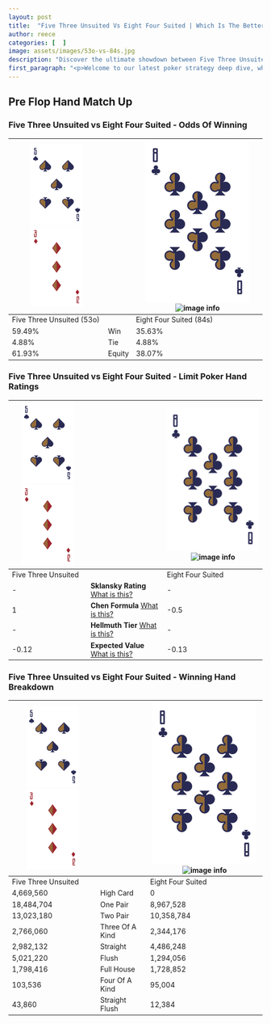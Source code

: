 ```yaml
---
layout: post
title:  "Five Three Unsuited Vs Eight Four Suited | Which Is The Better Hand In Poker? A Complete Guide"
author: reece
categories: [  ]
image: assets/images/53o-vs-84s.jpg
description: "Discover the ultimate showdown between Five Three Unsuited and Eight Four Suited in poker! Uncover the odds, strategies, and scenarios where one hand triumphs over the other. Get ready to up your poker game with this thrilling analysis."
first_paragraph: "<p>Welcome to our latest poker strategy deep dive, where we're pitting two distinct hands against each other in a high-stakes showdown: Five Three Unsuited vs Eight Four Suited.</p><p>In the dynamic world of poker, every decision counts, and knowing which hand holds the upper hand is key to your success at the table.</p><p>In this article, we'll dissect these two hands, explore the scenarios where one dominates the other, and equip you with the knowledge to make strategic choices that can tip the odds in your favor.</p><p>Get ready to unravel the intriguing dynamics of these poker hands and elevate your game to new heights.</p>"
---
```




[comment]: # (sp0)

## Pre Flop Hand Match Up

<div class="table hand-ratings" markdown="1"> 



### Five Three Unsuited vs Eight Four Suited - Odds Of Winning


    
| ![image info](assets/images/hand1/5.png) ![image info](assets/images/hand1/3o.png) |  | ![image info](assets/images/hand2/8.png) ![image info](assets/images/hand2/4s.png) |
| -------- | -------- | -------- |
| Five Three Unsuited (53o) |  | Eight Four Suited (84s) |
| 59.49% | Win | 35.63% |
| 4.88% | Tie | 4.88% |
| 61.93% | Equity | 38.07% |




[comment]: # (sp1)



### Five Three Unsuited vs Eight Four Suited - Limit Poker Hand Ratings


    
| ![image info](assets/images/hand1/5.png) ![image info](assets/images/hand1/3o.png) |  | ![image info](assets/images/hand2/8.png) ![image info](assets/images/hand2/4s.png) |
| -------- | -------- | -------- |
| Five Three Unsuited |  | Eight Four Suited |
| - | **Sklansky Rating** [What is this?](/sklansky-rating-explained) | - |
| 1 | **Chen Formula** [What is this?](/chen-formula-explained) | -0.5 |
| - | **Hellmuth Tier** [What is this?](/Hellmuth-tier-explained) | - |
| -0.12 | **Expected Value** [What is this?](/expected-value-explained) | -0.13 |




[comment]: # (sp2)



### Five Three Unsuited vs Eight Four Suited - Winning Hand Breakdown


    
| ![image info](assets/images/hand1/5.png) ![image info](assets/images/hand1/3o.png) |  | ![image info](assets/images/hand2/8.png) ![image info](assets/images/hand2/4s.png) |
| -------- | -------- | -------- |
| Five Three Unsuited |  | Eight Four Suited |
| 4,669,560 | High Card | 0 |
| 18,484,704 | One Pair | 8,967,528 |
| 13,023,180 | Two Pair | 10,358,784 |
| 2,766,060 | Three Of A Kind | 2,344,176 |
| 2,982,132 | Straight | 4,486,248 |
| 5,021,220 | Flush | 1,294,056 |
| 1,798,416 | Full House | 1,728,852 |
| 103,536 | Four Of A Kind | 95,004 |
| 43,860 | Straight Flush | 12,384 |




[comment]: # (sp3)



</div>

[comment]: # (sp4)



[comment]: # (sp5)

